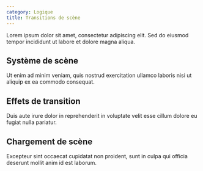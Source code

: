 ```yaml
---
category: Logique
title: Transitions de scène
---
```



Lorem ipsum dolor sit amet, consectetur adipiscing elit. Sed do eiusmod tempor incididunt ut labore et dolore magna aliqua.

## Système de scène

Ut enim ad minim veniam, quis nostrud exercitation ullamco laboris nisi ut aliquip ex ea commodo consequat.

## Effets de transition

Duis aute irure dolor in reprehenderit in voluptate velit esse cillum dolore eu fugiat nulla pariatur.

## Chargement de scène

Excepteur sint occaecat cupidatat non proident, sunt in culpa qui officia deserunt mollit anim id est laborum.